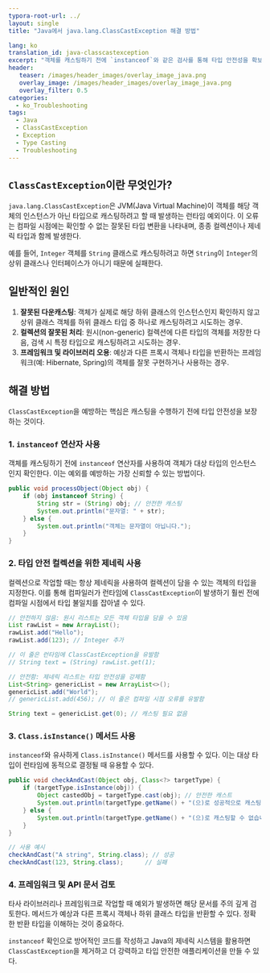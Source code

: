 ```yaml
---
typora-root-url: ../
layout: single
title: "Java에서 java.lang.ClassCastException 해결 방법"

lang: ko
translation_id: java-classcastexception
excerpt: "객체를 캐스팅하기 전에 `instanceof`와 같은 검사를 통해 타입 안전성을 확보하여 `java.lang.ClassCastException`을 이해하고 예방하는 방법을 알아봅니다."
header:
   teaser: /images/header_images/overlay_image_java.png
   overlay_image: /images/header_images/overlay_image_java.png
   overlay_filter: 0.5
categories:
  - ko_Troubleshooting
tags:
  - Java
  - ClassCastException
  - Exception
  - Type Casting
  - Troubleshooting
---
```


## `ClassCastException`이란 무엇인가?

`java.lang.ClassCastException`은 JVM(Java Virtual Machine)이 객체를 해당 객체의 인스턴스가 아닌 타입으로 캐스팅하려고 할 때 발생하는 런타임 예외이다. 이 오류는 컴파일 시점에는 확인할 수 없는 잘못된 타입 변환을 나타내며, 종종 컬렉션이나 제네릭 타입과 함께 발생한다.

예를 들어, `Integer` 객체를 `String` 클래스로 캐스팅하려고 하면 `String`이 `Integer`의 상위 클래스나 인터페이스가 아니기 때문에 실패한다.

## 일반적인 원인

1.  **잘못된 다운캐스팅**: 객체가 실제로 해당 하위 클래스의 인스턴스인지 확인하지 않고 상위 클래스 객체를 하위 클래스 타입 중 하나로 캐스팅하려고 시도하는 경우.
2.  **컬렉션의 잘못된 처리**: 원시(non-generic) 컬렉션에 다른 타입의 객체를 저장한 다음, 검색 시 특정 타입으로 캐스팅하려고 시도하는 경우.
3.  **프레임워크 및 라이브러리 오용**: 예상과 다른 프록시 객체나 타입을 반환하는 프레임워크(예: Hibernate, Spring)의 객체를 잘못 구현하거나 사용하는 경우.

## 해결 방법

`ClassCastException`을 예방하는 핵심은 캐스팅을 수행하기 전에 타입 안전성을 보장하는 것이다.

### 1. `instanceof` 연산자 사용

객체를 캐스팅하기 전에 `instanceof` 연산자를 사용하여 객체가 대상 타입의 인스턴스인지 확인한다. 이는 예외를 예방하는 가장 신뢰할 수 있는 방법이다.

```java
public void processObject(Object obj) {
    if (obj instanceof String) {
        String str = (String) obj; // 안전한 캐스팅
        System.out.println("문자열: " + str);
    } else {
        System.out.println("객체는 문자열이 아닙니다.");
    }
}
```

### 2. 타입 안전 컬렉션을 위한 제네릭 사용

컬렉션으로 작업할 때는 항상 제네릭을 사용하여 컬렉션이 담을 수 있는 객체의 타입을 지정한다. 이를 통해 컴파일러가 런타임에 `ClassCastException`이 발생하기 훨씬 전에 컴파일 시점에서 타입 불일치를 잡아낼 수 있다.

```java
// 안전하지 않음: 원시 리스트는 모든 객체 타입을 담을 수 있음
List rawList = new ArrayList();
rawList.add("Hello");
rawList.add(123); // Integer 추가

// 이 줄은 런타임에 ClassCastException을 유발함
// String text = (String) rawList.get(1);

// 안전함: 제네릭 리스트는 타입 안전성을 강제함
List<String> genericList = new ArrayList<>();
genericList.add("World");
// genericList.add(456); // 이 줄은 컴파일 시점 오류를 유발함

String text = genericList.get(0); // 캐스팅 필요 없음
```

### 3. `Class.isInstance()` 메서드 사용

`instanceof`와 유사하게 `Class.isInstance()` 메서드를 사용할 수 있다. 이는 대상 타입이 런타임에 동적으로 결정될 때 유용할 수 있다.

```java
public void checkAndCast(Object obj, Class<?> targetType) {
    if (targetType.isInstance(obj)) {
        Object castedObj = targetType.cast(obj); // 안전한 캐스트
        System.out.println(targetType.getName() + "(으)로 성공적으로 캐스팅되었습니다.");
    } else {
        System.out.println(targetType.getName() + "(으)로 캐스팅할 수 없습니다.");
    }
}

// 사용 예시
checkAndCast("A string", String.class); // 성공
checkAndCast(123, String.class);      // 실패
```

### 4. 프레임워크 및 API 문서 검토

타사 라이브러리나 프레임워크로 작업할 때 예외가 발생하면 해당 문서를 주의 깊게 검토한다. 메서드가 예상과 다른 프록시 객체나 하위 클래스 타입을 반환할 수 있다. 정확한 반환 타입을 이해하는 것이 중요하다.

`instanceof` 확인으로 방어적인 코드를 작성하고 Java의 제네릭 시스템을 활용하면 `ClassCastException`을 제거하고 더 강력하고 타입 안전한 애플리케이션을 만들 수 있다.

